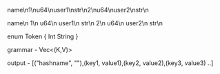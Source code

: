 <proto><hash>name\n<key>1\n<d>u64\n<v>user1\n<d>str\n<key>2\n<d>u64\n<v>user2\n<d>str\n</hash></proto>


<p>
    <h>name\n
        <k>1\n
            <d>u64\n
            <v>user1\n
                <d>str\n
        <k>2\n
            <d>u64\n
            <v>user2\n
                <d>str\n
    </h>
</p>



enum Token {
    Int
    String
}

grammar - Vec<(K,V)>

output - [("hashname", ""),(key1, value1),(key2, value2),(key3, value3) ..]

